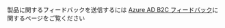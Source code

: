 製品に関するフィードバックを送信するには [Azure AD B2C フィードバック](https://feedback.azure.com/forums/169401-azure-active-directory/category/160596-b2c)に関するページをご覧ください
